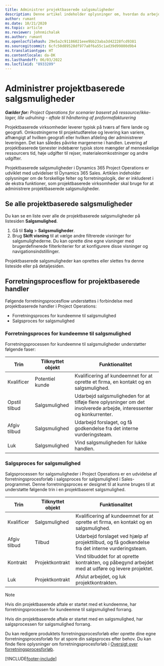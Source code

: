 ```yaml
---
title: Administrer projektbaserede salgsmuligheder
description: Denne artikel indeholder oplysninger om, hvordan du arbejder med salgsmuligheder, der er relateret til projekter.
author: rumant
ms.date: 10/21/2020
ms.topic: article
ms.reviewer: johnmichalak
ms.author: rumant
ms.openlocfilehash: 29e5a2c91186021eee9bb23aba3d42228fcd9381
ms.sourcegitcommit: 6cfc50d89528df977a8f6a55c1ad39d99800d9b4
ms.translationtype: HT
ms.contentlocale: da-DK
ms.lasthandoff: 06/03/2022
ms.locfileid: "8933209"
---
```

# <a name="manage-project-based-opportunities"></a>Administrer projektbaserede salgsmuligheder

_**Gælder for:** Project Operations for scenarier baseret på ressource/ikke-lager, lille udrulning - aftale til håndtering af proformafakturering_

Projektbaserede virksomheder leverer typisk på tværs af flere lande og geografi. Omkostningerne til projektudførelse og levering kan variere, afhængigt af hvilken geografi eller hvilken afdeling der administrerer leveringen. Det kan således påvirke margenerne i handlen. Levering af projektbaserede tjenester indebærer typisk store mængder af menneskelige ressourcers tid, høje udgifter til rejser, materialeomkostninger og andre udgifter.

Projektbaserede salgsmuligheder i Dynamics 365 Project Operations er udviklet med udvidelser til Dynamics 365 Sales. Artiklen indeholder oplysninger om de forskellige felter og forretningslogik, der er inkluderet i de ekstra funktioner, som projektbaserede virksomheder skal bruge for at administrere projektbaserede salgsmuligheder.

## <a name="view-all-project-based-opportunities"></a>Se alle projektbaserede salgsmuligheder

Du kan se en liste over alle de projektbaserede salgsmuligheder på listesiden **Salgsmulighed**. 

1. Gå til **Salg** > **Salgsmuligheder**.
2. Brug **Skift visning** til at vælge andre filtrerede visninger for salgsmulighederne. Du kan oprette dine egne visninger med brugerdefinerede filterkriterier for at konfigurere disse visninger og navigationsindstillinger.

Projektbaserede salgsmuligheder kan oprettes eller slettes fra denne listeside eller på detaljesiden.

## <a name="business-process-flow-for-project-based-deals"></a>Forretningsprocesflow for projektbaserede handler

Følgende forretningsprocesflow understøttes i forbindelse med projektbaserede handler i Project Operations:

- Forretningsproces for kundeemne til salgsmulighed
- Salgsproces for salgsmulighed

### <a name="lead-to-opportunity-business-process"></a>Forretningsproces for kundeemne til salgsmulighed 
Forretningsprocessen for kundeemne til salgsmuligheder understøtter følgende faser:

| Trin | Tilknyttet objekt | Funktionalitet |
| --- | --- | --- |
| Kvalificer | Potentiel kunde | Kvalificering af kundeemnet for at oprette et firma, en kontakt og en salgsmulighed. |
| Opstil tilbud | Salgsmulighed | Udarbejd salgsmuligheden for at tilføje flere oplysninger om det involverede arbejde, interessenter og konkurrenter. |
| Afgiv tilbud | Salgsmulighed | Udarbejd forslaget, og få godkendelse fra det interne vurderingsteam. |
| Luk | Salgsmulighed | Vind salgsmuligheden for lukke handlen. |

### <a name="opportunity-sales-process"></a>Salgsproces for salgsmulighed
Salgsprocessen for salgsmuligheder i Project Operations er en udvidelse af forretningsprocesforløb i salgsproces for salgsmulighed i Sales-programmet. Denne forretningsproces er designet til at kunne bruges til at understøtte følgende trin i en projektbaseret salgsmulighed.

| Trin | Tilknyttet objekt | Funktionalitet |
| --- | --- | --- |
| Kvalificer | Salgsmulighed | Kvalificering af kundeemnet for at oprette et firma, en kontakt og en salgsmulighed. |
| Afgiv tilbud | Tilbud | Udarbejd forslaget ved hjælp af projekttilbud, og få godkendelse fra det interne vurderingsteam. |
| Kontrakt | Projektkontrakt | Vind tilbuddet for at oprette kontrakten, og påbegynd arbejdet med at udføre og levere projektet. |
| Luk | Projektkontrakt | Afslut arbejdet, og luk projektkontrakten. |

> [!NOTE]
> Hvis din projektbaserede aftale er startet med et kundeemne, har forretningsprocessen for kundeemne til salgsmulighed forrang.
>
> Hvis din projektbaserede aftale er startet med en salgsmulighed, har salgsprocessen for salgsmulighed forrang.

Du kan redigere produktets forretningsprocesforløb eller oprette dine egne forretningsprocesforløb for at spore din salgsproces efter behov. Du kan finde flere oplysninger om forretningsprocesforløb i [Oversigt over forretningsprocesforløb](/dynamics365/customerengagement/on-premises/customize/business-process-flows-overview).


[!INCLUDE[footer-include](../includes/footer-banner.md)]